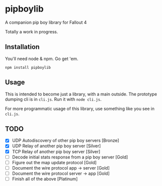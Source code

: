 # pipboylib

A companion pip boy library for Fallout 4

Totally a work in progress.

## Installation

You'll need node & npm. Go get 'em.

```
npm install pipboylib
```

## Usage

This is intended to become just a library, with a main outside. The prototype dumping cli is in `cli.js`. Run it with `node cli.js`.

For more programmatic usage of this library, use something like you see in `cli.js`.

## TODO

* [X] UDP Autodiscovery of other pip boy servers [Bronze]
* [X] UDP Relay of another pip boy server [Silver]
* [X] TCP Relay of another pip boy server [Silver]
* [ ] Decode initial stats response from a pip boy server [Gold]
* [ ] Figure out the map update protocol [Gold]
* [ ] Document the wire protocol app -> server [Gold]
* [ ] Document the wire protocol server -> app [Gold]
* [ ] Finish all of the above [Platinum]

